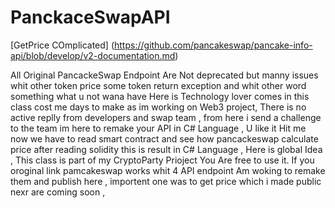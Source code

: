# PanckaceSwapAPI
[GetPrice COmplicated]
(https://github.com/pancakeswap/pancake-info-api/blob/develop/v2-documentation.md)

All Original PancackeSwap Endpoint Are Not deprecated but manny issues whit other token price some token return exception and whit other word something what u not wana have 
Here is Technology lover comes in this class cost me days to make as im working on Web3 project, There is no active replly from developers and swap team , from here i send a challenge to the team im here to remake your API in C# Language , U like it Hit me  now we have to read smart contract and see how pancackeswap calculate price after reading solidity this is result in C# Language , Here is global Idea , This class is part of my CryptoParty Prioject You Are free to use it.
If you oroginal link pamcakeswap works whit 4 API endpoint Am woking to remake them and publish here , importent one was to get price which i made public nexr are coming soon ,
